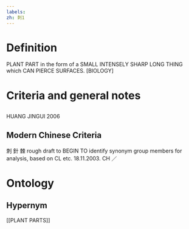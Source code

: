 ```yaml
---
labels: 
zh: 刺1
---
```


# Definition
PLANT PART in the form of a SMALL INTENSELY SHARP LONG THING which CAN PIERCE SURFACES. [BIOLOGY]
# Criteria and general notes
## 
HUANG JINGUI 2006
## Modern Chinese Criteria
刺
針
棘
rough draft to BEGIN TO identify synonym group members for analysis, based on CL etc. 18.11.2003. CH ／
# Ontology

## Hypernym
[[PLANT PARTS]]